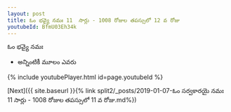 ```yaml
---
layout: post
title: ఓం భవ్యై నమః 11  సార్లు - 1008 రోజుల తపస్సులో 12 వ రోజు
youtubeId: BfmU03Eh34k
---
```

 
 
 ఓం భవ్యై నమః  
 
 -  అన్నింటికీ మూలం ఎవరు 
 
  
 
  
 
 
 
 
 
 


{% include youtubePlayer.html id=page.youtubeId %}
 
[Next]({{ site.baseurl }}{% link  split2/_posts/2019-01-07-ఓం సర్వకారయై నమః 11  సార్లు - 1008 రోజుల తపస్సులో 11 వ రోజు.md%})
 
